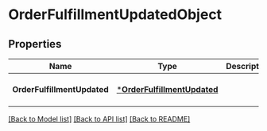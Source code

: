# OrderFulfillmentUpdatedObject

## Properties

 Name                        | Type                                                       | Description | Notes                        
-----------------------------|------------------------------------------------------------|-------------|------------------------------
 **OrderFulfillmentUpdated** | [***OrderFulfillmentUpdated**](OrderFulfillmentUpdated.md) |             | [optional] [default to null] 

[[Back to Model list]](../README.md#documentation-for-models) [[Back to API list]](../README.md#documentation-for-api-endpoints) [[Back to README]](../README.md)

